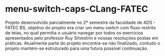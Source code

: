 # menu-switch-caps-CLang-FATEC
Projeto desenvolvido parcialmente no 2º semestre da faculdade de ADS - FATEC BS, objetivo do projeto era criar um menu switch com fluxo restrito de telas, no qual permitia o usuário navegar por todos os exercícios apresentados pelo professor Ruy Silvestrin e nossas resoluções postas em práticas.
Atualmente parte do projeto encontra-se não finalizado, contudo o projeto mantém-se estruturado para uma futura possível continuação.
